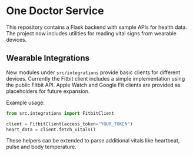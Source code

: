 # One Doctor Service

This repository contains a Flask backend with sample APIs for health data. The project now includes utilities for reading vital signs from wearable devices.

## Wearable Integrations

New modules under `src/integrations` provide basic clients for different devices. Currently the Fitbit client includes a simple implementation using the public Fitbit API. Apple Watch and Google Fit clients are provided as placeholders for future expansion.

Example usage:

```python
from src.integrations import FitbitClient

client = FitbitClient(access_token="YOUR_TOKEN")
heart_data = client.fetch_vitals()
```

These helpers can be extended to parse additional vitals like heartbeat, pulse and body temperature.

